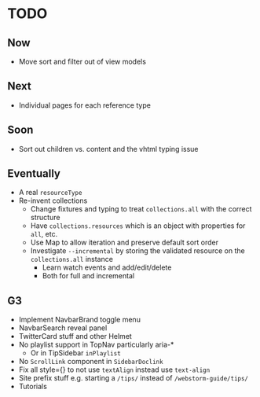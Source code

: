 # TODO

## Now

- Move sort and filter out of view models

## Next

- Individual pages for each reference type

## Soon

- Sort out children vs. content and the vhtml typing issue

## Eventually

- A real `resourceType`
- Re-invent collections
  - Change fixtures and typing to treat `collections.all` with the correct structure
  - Have `collections.resources` which is an object with properties for `all`, etc.
  - Use Map to allow iteration and preserve default sort order
  - Investigate `--incremental` by storing the validated resource on the `collections.all` instance
    - Learn watch events and add/edit/delete
    - Both for full and incremental

## G3

- Implement NavbarBrand toggle menu
- NavbarSearch reveal panel
- TwitterCard stuff and other Helmet
- No playlist support in TopNav particularly aria-*
  - Or in TipSidebar `inPlaylist`
- No `ScrollLink` component in `SidebarDoclink`
- Fix all style={} to not use `textAlign` instead use `text-align`
- Site prefix stuff e.g. starting a `/tips/` instead of `/webstorm-guide/tips/`
- Tutorials
